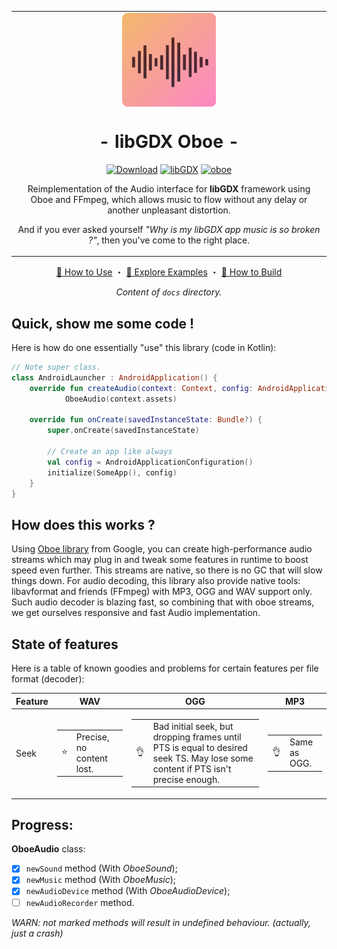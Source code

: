 <table align="center"><tr><td align="center" width="9999">
<img src="/icon.png" align="center" width="150" alt="Icon">

# - libGDX Oboe -

[![Download](https://api.bintray.com/packages/barsoosayque/github/libgdx-oboe/images/download.svg)](https://bintray.com/barsoosayque/github/libgdx-oboe/_latestVersion)
[![libGDX](https://img.shields.io/badge/libGDX-1.9.11-yellow.svg)](https://github.com/libgdx/libgdx/releases/tag/gdx-parent-1.9.11)
[![oboe](https://img.shields.io/badge/oboe-1.4.2-yellow.svg)](https://github.com/google/oboe/releases/tag/1.4.2)

Reimplementation of the Audio interface for **libGDX** framework using Oboe and FFmpeg, which allows music to flow without any delay or another unpleasant distortion.

And if you ever asked yourself *"Why is my libGDX app music is so broken ?"*, then you've come to the right place.

</td></tr></table>

<div align="center">

[🔰 How to Use][usage] ・ [🎺 Explore Examples][examples] ・ [🚜 How to Build][build]

*Content of `docs` directory.*
</div>

## Quick, show me some code !

Here is how do one essentially "use" this library (code in Kotlin):

```kotlin
// Note super class.
class AndroidLauncher : AndroidApplication() {
    override fun createAudio(context: Context, config: AndroidApplicationConfiguration): AndroidAudio =
            OboeAudio(context.assets)

    override fun onCreate(savedInstanceState: Bundle?) {
        super.onCreate(savedInstanceState)

        // Create an app like always
        val config = AndroidApplicationConfiguration()
        initialize(SomeApp(), config)
    }
}
```

## How does this works ?

Using [Oboe library][oboe] from Google, you can create high-performance audio streams which may plug in and tweak some features in runtime to boost speed even further.
This streams are native, so there is no GC that will slow things down.
For audio decoding, this library also provide native tools: libavformat and friends (FFmpeg) with MP3, OGG and WAV support only.
Such audio decoder is blazing fast, so combining that with oboe streams, we get ourselves responsive and fast Audio implementation.

## State of features

Here is a table of known goodies and problems for certain features per file format (decoder):

| Feature | WAV | OGG | MP3 |
|-|-|-|-|
| Seek | <table><tr><td>⭐️</td><td>Precise, no content lost.</td></tr></table>  | <table><tr><td>👌</td><td>Bad initial seek, but dropping frames until PTS is equal to desired seek TS. May lose some content if PTS isn't precise enough.</td></tr></table> | <table><tr><td>👌</td><td>Same as OGG.</td></tr></table> |

## Progress:

**OboeAudio** class:

- [x] `newSound` method (With *OboeSound*);
- [x] `newMusic` method (With *OboeMusic*);
- [x] `newAudioDevice` method (With *OboeAudioDevice*);
- [ ] `newAudioRecorder` method.

*WARN: not marked methods will result in undefined behaviour. (actually, just a crash)*

[oboe]: https://github.com/google/oboe
[libgdx]: https://github.com/libgdx/libgdx
[usage]: /docs/Usage.md
[examples]: /docs/Examples.md
[build]: /docs/Build.md
